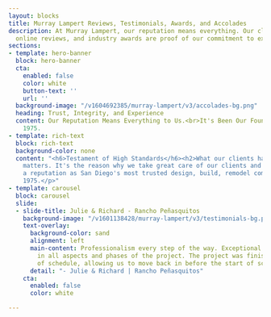 ```yaml
---
layout: blocks
title: Murray Lampert Reviews, Testimonials, Awards, and Accolades
description: At Murray Lampert, our reputation means everything. Our client testimonials,
  online reviews, and industry awards are proof of our commitment to excellence.
sections:
- template: hero-banner
  block: hero-banner
  cta:
    enabled: false
    color: white
    button-text: ''
    url: ''
  background-image: "/v1604692385/murray-lampert/v3/accolades-bg.png"
  heading: Trust, Integrity, and Experience
  content: Our Reputation Means Everything to Us.<br>It's Been Our Foundation Since
    1975.
- template: rich-text
  block: rich-text
  background-color: none
  content: "<h6>Testament of High Standards</h6><h2>What our clients have to say.</h2><p>Reputation
    matters. It's the reason why we take great care of our clients and have established
    a reputation as San Diego's most trusted design, build, remodel company since
    1975.</p>"
- template: carousel
  block: carousel
  slide:
  - slide-title: Julie & Richard - Rancho Peñasquitos
    background-image: "/v1601138428/murray-lampert/v3/testimonials-bg.png"
    text-overlay:
      background-color: sand
      alignment: left
      main-content: Professionalism every step of the way. Exceptional communication
        in all aspects and phases of the project. The project was finished well ahead
        of schedule, allowing us to move back in before the start of school
      detail: "- Julie & Richard | Rancho Peñasquitos"
    cta:
      enabled: false
      color: white

---
```

